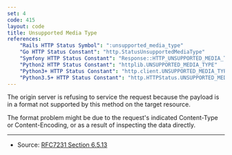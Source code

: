 ```yaml
---
set: 4
code: 415
layout: code
title: Unsupported Media Type
references:
    "Rails HTTP Status Symbol": ":unsupported_media_type"
    "Go HTTP Status Constant": "http.StatusUnsupportedMediaType"
    "Symfony HTTP Status Constant": "Response::HTTP_UNSUPPORTED_MEDIA_TYPE"
    "Python2 HTTP Status Constant": "httplib.UNSUPPORTED_MEDIA_TYPE"
    "Python3+ HTTP Status Constant": "http.client.UNSUPPORTED_MEDIA_TYPE"
    "Python3.5+ HTTP Status Constant": "http.HTTPStatus.UNSUPPORTED_MEDIA_TYPE"
---
```


The origin server is refusing to service the request because the payload
is in a format not supported by this method on the target resource.

The format problem might be due to the request's indicated Content-Type
or Content-Encoding, or as a result of inspecting the data directly.

---

* Source: [RFC7231 Section 6.5.13][1]

[1]: <{{site.rfcUrl}}/rfc7231#section-6.5.13>
